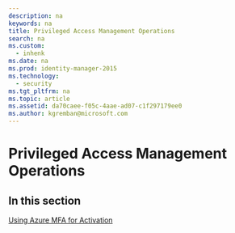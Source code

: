 ```yaml
---
description: na
keywords: na
title: Privileged Access Management Operations
search: na
ms.custom: 
  - inhenk
ms.date: na
ms.prod: identity-manager-2015
ms.technology: 
  - security
ms.tgt_pltfrm: na
ms.topic: article
ms.assetid: da70caee-f05c-4aae-ad07-c1f297179ee0
ms.author: kgremban@microsoft.com
---
```

# Privileged Access Management Operations
## In this section
[Using Azure MFA for Activation](https://technet.microsoft.com/en-US/library/mt517876.aspx)